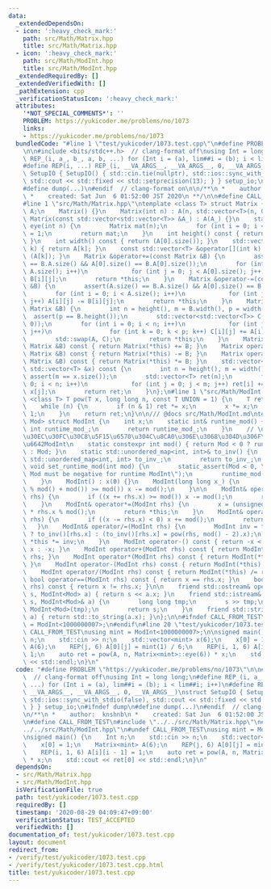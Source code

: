 ```yaml
---
data:
  _extendedDependsOn:
  - icon: ':heavy_check_mark:'
    path: src/Math/Matrix.hpp
    title: src/Math/Matrix.hpp
  - icon: ':heavy_check_mark:'
    path: src/Math/ModInt.hpp
    title: src/Math/ModInt.hpp
  _extendedRequiredBy: []
  _extendedVerifiedWith: []
  _pathExtension: cpp
  _verificationStatusIcon: ':heavy_check_mark:'
  attributes:
    '*NOT_SPECIAL_COMMENTS*': ''
    PROBLEM: https://yukicoder.me/problems/no/1073
    links:
    - https://yukicoder.me/problems/no/1073
  bundledCode: "#line 1 \"test/yukicoder/1073.test.cpp\"\n#define PROBLEM \"https://yukicoder.me/problems/no/1073\"\
    \n\n#include <bits/stdc++.h>  // clang-format off\nusing Int = long long;\n#define\
    \ REP_(i, a_, b_, a, b, ...) for (Int i = (a), lim##i = (b); i < lim##i; i++)\n\
    #define REP(i, ...) REP_(i, __VA_ARGS__, __VA_ARGS__, 0, __VA_ARGS__)\nstruct\
    \ SetupIO { SetupIO() { std::cin.tie(nullptr), std::ios::sync_with_stdio(false),\
    \ std::cout << std::fixed << std::setprecision(13); } } setup_io;\n#ifndef dump\n\
    #define dump(...)\n#endif  // clang-format on\n\n/**\n *    author:  knshnb\n\
    \ *    created: Sat Jun  6 01:52:00 JST 2020\n **/\n\n#define CALL_FROM_TEST\n\
    #line 1 \"src/Math/Matrix.hpp\"\ntemplate <class T> struct Matrix {\n    std::vector<std::vector<T>>\
    \ A;\n    Matrix() {}\n    Matrix(int n) : A(n, std::vector<T>(n, 0)) {}\n   \
    \ Matrix(const std::vector<std::vector<T>> &A_) : A(A_) {}\n    static Matrix\
    \ eye(int n) {\n        Matrix mat(n);\n        for (int i = 0; i < n; i++) mat[i][i]\
    \ = 1;\n        return mat;\n    }\n    int height() const { return (A.size());\
    \ }\n    int width() const { return (A[0].size()); }\n    std::vector<T> &operator[](int\
    \ k) { return A[k]; }\n    const std::vector<T> &operator[](int k) const { return\
    \ (A[k]); }\n    Matrix &operator+=(const Matrix &B) {\n        assert(A.size()\
    \ == B.A.size() && A[0].size() == B.A[0].size());\n        for (int i = 0; i <\
    \ A.size(); i++)\n            for (int j = 0; j < A[0].size(); j++) A[i][j] +=\
    \ B[i][j];\n        return *this;\n    }\n    Matrix &operator-=(const Matrix\
    \ &B) {\n        assert(A.size() == B.A.size() && A[0].size() == B.A[0].size());\n\
    \        for (int i = 0; i < A.size(); i++)\n            for (int j = 0; j < A[0].size();\
    \ j++) A[i][j] -= B[i][j];\n        return *this;\n    }\n    Matrix &operator*=(const\
    \ Matrix &B) {\n        int n = height(), m = B.width(), p = width();\n      \
    \  assert(p == B.height());\n        std::vector<std::vector<T>> C(n, std::vector<T>(m,\
    \ 0));\n        for (int i = 0; i < n; i++)\n            for (int j = 0; j < m;\
    \ j++)\n                for (int k = 0; k < p; k++) C[i][j] += A[i][k] * B[k][j];\n\
    \        std::swap(A, C);\n        return *this;\n    }\n    Matrix operator+(const\
    \ Matrix &B) const { return Matrix(*this) += B; }\n    Matrix operator-(const\
    \ Matrix &B) const { return Matrix(*this) -= B; }\n    Matrix operator*(const\
    \ Matrix &B) const { return Matrix(*this) *= B; }\n    std::vector<T> operator*(const\
    \ std::vector<T> &x) const {\n        int n = height(), m = width();\n       \
    \ assert(m == x.size());\n        std::vector<T> ret(n);\n        for (int i =\
    \ 0; i < n; i++)\n            for (int j = 0; j < m; j++) ret[i] += A[i][j] *\
    \ x[j];\n        return ret;\n    }\n};\n#line 1 \"src/Math/ModInt.hpp\"\ntemplate\
    \ <class T> T pow(T x, long long n, const T UNION = 1) {\n    T ret = UNION;\n\
    \    while (n) {\n        if (n & 1) ret *= x;\n        x *= x;\n        n >>=\
    \ 1;\n    }\n    return ret;\n}\n\n/// @docs src/Math/ModInt.md\ntemplate <int\
    \ Mod> struct ModInt {\n    int x;\n    static int& runtime_mod() {\n        static\
    \ int runtime_mod_;\n        return runtime_mod_;\n    }\n    // \u30C6\u30F3\u30D7\
    \u30EC\u30FC\u30C8\u5F15\u6570\u304C\u8CA0\u306E\u3068\u304D\u306F\u5B9F\u884C\
    \u6642ModInt\n    static constexpr int mod() { return Mod < 0 ? runtime_mod()\
    \ : Mod; }\n    static std::unordered_map<int, int>& to_inv() {\n        static\
    \ std::unordered_map<int, int> to_inv_;\n        return to_inv_;\n    }\n    static\
    \ void set_runtime_mod(int mod) {\n        static_assert(Mod < 0, \"template parameter\
    \ Mod must be negative for runtime ModInt\");\n        runtime_mod() = mod, to_inv().clear();\n\
    \    }\n    ModInt() : x(0) {}\n    ModInt(long long x_) {\n        if ((x = x_\
    \ % mod() + mod()) >= mod()) x -= mod();\n    }\n\n    ModInt& operator+=(ModInt\
    \ rhs) {\n        if ((x += rhs.x) >= mod()) x -= mod();\n        return *this;\n\
    \    }\n    ModInt& operator*=(ModInt rhs) {\n        x = (unsigned long long)x\
    \ * rhs.x % mod();\n        return *this;\n    }\n    ModInt& operator-=(ModInt\
    \ rhs) {\n        if ((x -= rhs.x) < 0) x += mod();\n        return *this;\n \
    \   }\n    ModInt& operator/=(ModInt rhs) {\n        ModInt inv = to_inv().count(rhs.x)\
    \ ? to_inv()[rhs.x] : (to_inv()[rhs.x] = pow(rhs, mod() - 2).x);\n        return\
    \ *this *= inv;\n    }\n    ModInt operator-() const { return -x < 0 ? mod() -\
    \ x : -x; }\n    ModInt operator+(ModInt rhs) const { return ModInt(*this) +=\
    \ rhs; }\n    ModInt operator*(ModInt rhs) const { return ModInt(*this) *= rhs;\
    \ }\n    ModInt operator-(ModInt rhs) const { return ModInt(*this) -= rhs; }\n\
    \    ModInt operator/(ModInt rhs) const { return ModInt(*this) /= rhs; }\n   \
    \ bool operator==(ModInt rhs) const { return x == rhs.x; }\n    bool operator!=(ModInt\
    \ rhs) const { return x != rhs.x; }\n\n    friend std::ostream& operator<<(std::ostream&\
    \ s, ModInt<Mod> a) { return s << a.x; }\n    friend std::istream& operator>>(std::istream&\
    \ s, ModInt<Mod>& a) {\n        long long tmp;\n        s >> tmp;\n        a =\
    \ ModInt<Mod>(tmp);\n        return s;\n    }\n    friend std::string to_string(ModInt<Mod>\
    \ a) { return std::to_string(a.x); }\n};\n\n#ifndef CALL_FROM_TEST\nusing mint\
    \ = ModInt<1000000007>;\n#endif\n#line 20 \"test/yukicoder/1073.test.cpp\"\n#undef\
    \ CALL_FROM_TEST\nusing mint = ModInt<1000000007>;\n\nsigned main() {\n    Int\
    \ n;\n    std::cin >> n;\n    std::vector<mint> x(6);\n    x[0] = 1;\n    Matrix<mint>\
    \ A(6);\n    REP(j, 6) A[0][j] = mint(1) / 6;\n    REP(i, 1, 6) A[i][i - 1] =\
    \ 1;\n    auto ret = pow(A, n, Matrix<mint>::eye(6)) * x;\n    std::cout << ret[0]\
    \ << std::endl;\n}\n"
  code: "#define PROBLEM \"https://yukicoder.me/problems/no/1073\"\n\n#include <bits/stdc++.h>\
    \  // clang-format off\nusing Int = long long;\n#define REP_(i, a_, b_, a, b,\
    \ ...) for (Int i = (a), lim##i = (b); i < lim##i; i++)\n#define REP(i, ...) REP_(i,\
    \ __VA_ARGS__, __VA_ARGS__, 0, __VA_ARGS__)\nstruct SetupIO { SetupIO() { std::cin.tie(nullptr),\
    \ std::ios::sync_with_stdio(false), std::cout << std::fixed << std::setprecision(13);\
    \ } } setup_io;\n#ifndef dump\n#define dump(...)\n#endif  // clang-format on\n\
    \n/**\n *    author:  knshnb\n *    created: Sat Jun  6 01:52:00 JST 2020\n **/\n\
    \n#define CALL_FROM_TEST\n#include \"../../src/Math/Matrix.hpp\"\n#include \"\
    ../../src/Math/ModInt.hpp\"\n#undef CALL_FROM_TEST\nusing mint = ModInt<1000000007>;\n\
    \nsigned main() {\n    Int n;\n    std::cin >> n;\n    std::vector<mint> x(6);\n\
    \    x[0] = 1;\n    Matrix<mint> A(6);\n    REP(j, 6) A[0][j] = mint(1) / 6;\n\
    \    REP(i, 1, 6) A[i][i - 1] = 1;\n    auto ret = pow(A, n, Matrix<mint>::eye(6))\
    \ * x;\n    std::cout << ret[0] << std::endl;\n}\n"
  dependsOn:
  - src/Math/Matrix.hpp
  - src/Math/ModInt.hpp
  isVerificationFile: true
  path: test/yukicoder/1073.test.cpp
  requiredBy: []
  timestamp: '2020-08-29 04:09:47+09:00'
  verificationStatus: TEST_ACCEPTED
  verifiedWith: []
documentation_of: test/yukicoder/1073.test.cpp
layout: document
redirect_from:
- /verify/test/yukicoder/1073.test.cpp
- /verify/test/yukicoder/1073.test.cpp.html
title: test/yukicoder/1073.test.cpp
---
```

